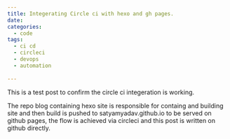 ```yaml
---
title: Integerating Circle ci with hexo and gh pages. 
date: 
categories:
  - code
tags:
  - ci cd
  - circleci
  - devops
  - automation
  
---
```


This is a test post to confirm the circle ci integeration is working.
<!-- more  -->

The repo blog containing hexo site is responsible for containg and building 
site and then build is pushed to satyamyadav.github.io to be served on github pages, the flow is achieved via 
circleci and this post is written on github directly.
